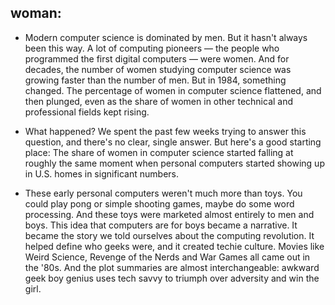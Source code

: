 ## woman:
* Modern computer science is dominated by men. But it hasn't always been this way.
A lot of computing pioneers — the people who programmed the first digital computers — were women. 
And for decades, the number of women studying computer science was growing faster than the number of men. 
But in 1984, something changed. The percentage of women in computer science flattened, and then plunged, 
even as the share of women in other technical and professional fields kept rising.



* What happened?
We spent the past few weeks trying to answer this question, and there's no clear, single answer.
But here's a good starting place: The share of women in computer science started falling at roughly 
the same moment when personal computers started showing up in U.S. homes in significant numbers.


* These early personal computers weren't much more than toys. You could play pong or simple shooting games, maybe do some word processing.
And these toys were marketed almost entirely to men and boys.
This idea that computers are for boys became a narrative. It became the story we told ourselves about the computing revolution.
It helped define who geeks were, and it created techie culture.
Movies like Weird Science, Revenge of the Nerds and War Games all came out in the '80s. And the plot summaries are almost 
interchangeable: awkward geek boy genius uses tech savvy to triumph over adversity and win the girl.
